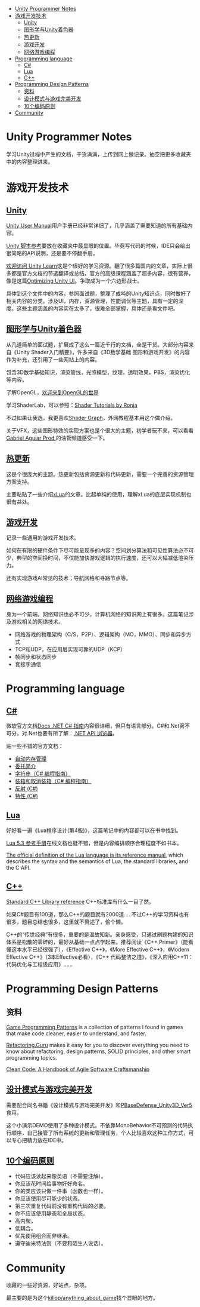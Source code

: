 
- [Unity Programmer Notes](#unity-programmer-notes)
- [游戏开发技术](#游戏开发技术)
  - [Unity](#unity)
  - [图形学与Unity着色器](#图形学与unity着色器)
  - [热更新](#热更新)
  - [游戏开发](#游戏开发)
  - [网络游戏编程](#网络游戏编程)
- [Programming language](#programming-language)
  - [C#](#c)
  - [Lua](#lua)
  - [C++](#c-1)
- [Programming Design Patterns](#programming-design-patterns)
  - [资料](#资料)
  - [设计模式与游戏完美开发](#设计模式与游戏完美开发)
  - [10个编码原则](#10个编码原则)
- [Community](#community)

# Unity Programmer Notes

学习Unity过程中产生的文档，干货满满，上传到网上做记录。抽空把更多收藏夹中的内容整理进来。

# 游戏开发技术

## [Unity](Unity.md)

[Unity User Manual](https://docs.unity3d.com/cn/2022.1/Manual/UnityManual.html)用户手册已经非常详细了，几乎涵盖了需要知道的所有基础内容。

[Unity 脚本参考](https://docs.unity3d.com/cn/2022.1/ScriptReference/index.html)要放在收藏夹中最显眼的位置。毕竟写代码的时候，IDE只会给出很简略的API说明，还是要不停翻手册。

[欢迎访问 Unity Learn](https://learn.unity.com/)这是个很好的学习资源。翻了很多篇国内的文章，实际上很多都是官方文档的节选翻译或总结。官方的高级课程涵盖了超多内容，很有营养，像是这篇[Optimizing Unity UI](https://learn.unity.com/tutorial/optimizing-unity-ui)。争取成为一个六边形战士。

具体到这个文件中的内容，参照面试题，整理了成吨的Unity知识点，同时做好了相关内容的分类。涉及UI，内存，资源管理，性能调优等主题，具有一定的深度。这些主题涵盖的内容实在太多了，很难全部掌握，具体还是看文件吧。

## [图形学与Unity着色器](图形学与Unity着色器.md)
从几道简单的面试题，扩展成了这么一篇近千行的文档，全是干货。大部分内容来自《Unity Shader入门精要》，许多来自《3D数学基础 图形和游戏开发》的内容作为补充，还引用了一些网站上的内容。

包含3D数学基础知识，渲染管线，光照模型，纹理，透明效果，PBS，渲染优化等内容。

了解OpenGL，[欢迎来到OpenGL的世界](https://learnopengl-cn.readthedocs.io/zh/latest/)

学习ShaderLab，可以参照：[Shader Tutorials by Ronja](https://www.ronja-tutorials.com/)

不过如果让我选，我更喜欢[Shader Graph](https://docs.unity3d.com/Packages/com.unity.shadergraph@13.1/manual/index.html)，外网教程基本用这个做介绍。

关于VFX，这些图形特效的实现方案也是个很大的主题，初学者玩不来，可以看看[Gabriel Aguiar Prod.](https://www.youtube.com/c/GabrielAguiarProd/videos)的油管频道感受一下。

## [热更新](热更新.md)
这是个很庞大的主题。热更新包括资源更新和代码更新，需要一个完善的资源管理方案支持。

主要粘贴了一些介绍[xLua](https://github.com/Tencent/xLua)的文章。比起单纯的使用，理解xLua的底层实现机制也很有益处。 

## [游戏开发](游戏开发.md)
记录一些通用的游戏开发技术。

如何在有限的硬件条件下尽可能呈现多的内容？空间划分算法和可见性算法必不可少，典型的空间换时间，不仅能加快游戏逻辑的执行速度，还可以大幅减低渲染压力。

还有实现游戏AI常见的技术；导航网格和寻路节点等。

## [网络游戏编程](网络游戏编程.md)
身为一个前端，网络知识也必不可少，计算机网络的知识网上有很多。这篇笔记涉及游戏相关的网络技术。

- 网络游戏的物理架构（C/S，P2P）、逻辑架构（MO，MMO）、同步和异步方式
- TCP和UDP，在应用层实现可靠的UDP（KCP）
- 帧同步和状态同步
- 套接字通信

# Programming language

## [C#](Programming%20language/Csharp.md)
微软官方文档[Docs .NET C# 指南](https://docs.microsoft.com/zh-cn/dotnet/csharp/)内容很详细，但只有语言部分。C#和.Net密不可分，对.Net也要有所了解：[.NET API 浏览器](https://docs.microsoft.com/zh-cn/dotnet/api/?view=net-6.0)。

贴一些不错的官方文档：
- [自动内存管理](https://docs.microsoft.com/zh-cn/dotnet/standard/automatic-memory-management)
- [委托简介](https://docs.microsoft.com/zh-cn/dotnet/csharp/delegates-overview/)
- [字符串（C# 编程指南）](https://docs.microsoft.com/zh-cn/dotnet/csharp/programming-guide/strings/)
- [装箱和取消装箱（C# 编程指南）](https://docs.microsoft.com/zh-cn/dotnet/csharp/programming-guide/types/boxing-and-unboxing)
- [反射 (C#)](https://docs.microsoft.com/zh-cn/dotnet/csharp/programming-guide/concepts/reflection)
- [特性 (C#)](https://docs.microsoft.com/zh-cn/dotnet/csharp/programming-guide/concepts/attributes/)

## [Lua](Programming%20language/Lua.md)
好好看一遍《Lua程序设计(第4版)》，这篇笔记中的内容都可以在书中找到。

[Lua 5.3 参考手册](https://www.runoob.com/manual/lua53doc/contents.html)在线文档也挺不错，但是内容编排顺序合理程度不如书本。

[The official definition of the Lua language is its reference manual](https://www.lua.org/docs.html), which describes the syntax and the semantics of Lua, the standard libraries, and the C API.

## [C++](Programming%20language/C++.md)

[Standard C++ Library reference](http://www.cplusplus.com/reference/)
C++标准库有什么一目了然。

如果C#题目有100道，那么C++的题目就有2000道.....不过C++的学习资料也有很多，题目总结也很多，这里就不赘述了，偷个懒。

C++的“传世经典”有很多，重要的是温故知新。亲身感受，只通过刷题构建的知识体系是松散的零碎的，最好从基础一点点学起来。推荐阅读《C++ Primer》（能看懂这本水平已经很强了），《Effective C++》，《More Effective C++》，《Modern Effective C++》（3本Effective必看），《C++ 代码整洁之道》，《深入应用C++11：代码优化与工程级应用》......

# Programming Design Patterns

## 资料

[Game Programming Patterns](https://gameprogrammingpatterns.com/) is a collection of patterns I found in games that make code cleaner, easier to understand, and faster.

[Refactoring.Guru](https://refactoring.guru/) makes it easy for you to discover everything you need to know about refactoring, design patterns, SOLID principles, and other smart programming topics.

[Clean Code: A Handbook of Agile Software Craftsmanship](https://www.goodreads.com/book/show/3735293-clean-code)


## [设计模式与游戏完美开发](Programming%20Design%20Patterns/设计模式与游戏完美开发.md)

需要配合同名书籍《设计模式与游戏完美开发》和[PBaseDefense_Unity3D_Ver5](https://github.com/sttsai/PBaseDefense_Unity3D_Ver5)食用。

这个小演示DEMO使用了多种设计模式。不依靠MonoBehavior不可预测的代码执行顺序，自己接管了所有系统的更新和管理任务，个人比较喜欢这种工作方式，可以专心把精力放在IDE中。

## [10个编码原则](Programming%20Design%20Patterns/10个编码原则.md)
- 代码应该读起来像英语（不需要注解）。
- 你应该花时间给事物好好命名。
- 你的类应该只做一件事（函数也一样）。
- 你应该使用尽可能少的状态。
- 第三次重复代码前没有重构代码的必要。
- 你不应该使用静态和全局状态。
- 高内聚。
- 低耦合。
- 优先使用组合而非继承。
- 遵守迪米特法则（不要和陌生人说话）。

# Community

收藏的一些好资源，好站点，杂项。

最主要的是为这个[killop/anything_about_game](https://github.com/killop/anything_about_game)找个显眼的地方。

